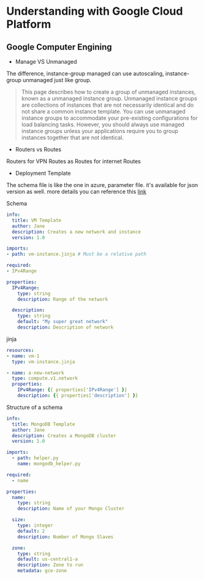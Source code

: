 # Understanding with Google Cloud Platform

## Google Computer Engining

* Manage VS Unmanaged

The difference, instance-group managed can use autoscaling, instance-group unmanaged just like group.

> This page describes how to create a group of unmanaged instances, known as a unmanaged instance group.
> Unmanaged instance groups are collections of instances that are not necessarily identical and do not share a common instance template. You can use unmanaged instance groups to accommodate your pre-existing configurations for load balancing tasks. However, you should always use managed instance groups unless your applications require you to group instances together that are not identical.

* Routers vs Routes

Routers for VPN
Routes as Routes for internet Routes

* Deployment Template

The schema file is like the one in azure, parameter file. it's available for json version as well.
more details you can reference this [link](https://cloud.google.com/deployment-manager/docs/configuration/templates/using-schemas)

Schema

```yaml
info:
  title: VM Template
  author: Jane
  description: Creates a new network and instance
  version: 1.0

imports:
- path: vm-instance.jinja # Must be a relative path

required:
- IPv4Range

properties:
  IPv4Range:
    type: string
    description: Range of the network

  description:
    type: string
    default: "My super great network"
    description: Description of network
```

jinja

```yaml
resources:
- name: vm-1
  type: vm-instance.jinja

- name: a-new-network
  type: compute.v1.network
  properties:
    IPv4Range: {{ properties['IPv4Range'] }}
    description: {{ properties['description'] }}
```

Structure of a schema

```yaml
info:
  title: MongoDB Template
  author: Jane
  description: Creates a MongoDB cluster
  version: 1.0

imports:
  - path: helper.py
    name: mongodb_helper.py

required:
  - name

properties:
  name:
    type: string
    description: Name of your Mongo Cluster

  size:
    type: integer
    default: 2
    description: Number of Mongo Slaves

  zone:
    type: string
    default: us-central1-a
    description: Zone to run
    metadata: gce-zone
```